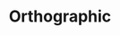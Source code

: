 ---
types: "word"

title: "Orthographic"

categories: ['']

tags: ['Orthographic']

arabic: 'المرسوم'

arexps: []

enwords: ['Orthographic']

enexps: []

arlexicons: 'ر'

enlexicons: 'O'

authors: ['Ruqayya Roshdy']

translators: ['']

citations: 'العربية والذكاء الاصطناعي'

sources: 'مركز الملك عبدالله بن عبدالعزيز الدولي لخدمة اللغة العربية'

word: "true"

slug: ""
---